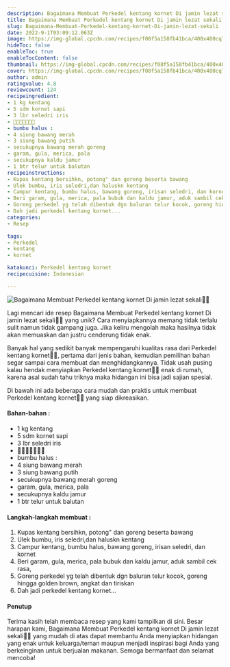 ```yaml
---
description: Bagaimana Membuat Perkedel kentang kornet Di jamin lezat sekali"
title: Bagaimana Membuat Perkedel kentang kornet Di jamin lezat sekali
slug: Bagaimana-Membuat-Perkedel-kentang-kornet-Di-jamin-lezat-sekali
date: 2022-9-1T03:09:12.063Z
image: https://img-global.cpcdn.com/recipes/f08f5a158fb41bca/400x400cq70/photo.jpg
hideToc: false
enableToc: true
enableTocContent: false
thumbnail: https://img-global.cpcdn.com/recipes/f08f5a158fb41bca/400x400cq70/photo.jpg
cover: https://img-global.cpcdn.com/recipes/f08f5a158fb41bca/400x400cq70/photo.jpg
author: admin
ratingvalue: 4.8
reviewcount: 124
recipeingredient:
- 1 kg kentang
- 5 sdm kornet sapi
- 3 lbr seledri iris
- 🍄🌿🍄🌿🍄🌿🍄
- bumbu halus :
- 4 siung bawang merah
- 3 siung bawang putih
- secukupnya bawang merah goreng
- garam, gula, merica, pala
- secukupnya kaldu jamur
- 1 btr telur untuk balutan
recipeinstructions:
- Kupas kentang bersihkn, potong" dan goreng beserta bawang
- Ulek bumbu, iris seledri,dan haluskn kentang
- Campur kentang, bumbu halus, bawang goreng, irisan seledri, dan kornet
- Beri garam, gula, merica, pala bubuk dan kaldu jamur, aduk sambil cek rasa,
- Goreng perkedel yg telah dibentuk dgn baluran telur kocok, goreng hingga golden brown, angkat dan tiriskan
- Dah jadi perkedel kentang kornet...
categories:
- Resep

tags:
- Perkedel
- kentang
- kornet

katakunci: Perkedel kentang kornet
recipecuisine: Indonesian

---
```


![Bagaimana Membuat Perkedel kentang kornet Di jamin lezat sekali👩‍🍳](https://img-global.cpcdn.com/recipes/f08f5a158fb41bca/400x400cq70/photo.jpg)

Lagi mencari ide resep Bagaimana Membuat Perkedel kentang kornet Di jamin lezat sekali👩‍🍳 yang unik? Cara menyiapkannya memang tidak terlalu sulit namun tidak gampang juga. Jika keliru mengolah maka hasilnya tidak akan memuaskan dan justru cenderung tidak enak.

Banyak hal yang sedikit banyak mempengaruhi kualitas rasa dari Perkedel kentang kornet👩‍🍳, pertama dari jenis bahan, kemudian pemilihan bahan segar sampai cara membuat dan menghidangkannya. Tidak usah pusing kalau hendak menyiapkan Perkedel kentang kornet👩‍🍳 enak di rumah, karena asal sudah tahu triknya maka hidangan ini bisa jadi sajian spesial.

Di bawah ini ada beberapa cara mudah dan praktis untuk membuat Perkedel kentang kornet👩‍🍳 yang siap dikreasikan.

<!--inarticleads1-->

#### Bahan-bahan :

- 1 kg kentang
- 5 sdm kornet sapi
- 3 lbr seledri iris
- 🍄🌿🍄🌿🍄🌿🍄
- bumbu halus :
- 4 siung bawang merah
- 3 siung bawang putih
- secukupnya bawang merah goreng
- garam, gula, merica, pala
- secukupnya kaldu jamur
- 1 btr telur untuk balutan

<!--inarticleads2-->

#### Langkah-langkah membuat :

1. Kupas kentang bersihkn, potong" dan goreng beserta bawang
1. Ulek bumbu, iris seledri,dan haluskn kentang
1. Campur kentang, bumbu halus, bawang goreng, irisan seledri, dan kornet
1. Beri garam, gula, merica, pala bubuk dan kaldu jamur, aduk sambil cek rasa,
1. Goreng perkedel yg telah dibentuk dgn baluran telur kocok, goreng hingga golden brown, angkat dan tiriskan
1. Dah jadi perkedel kentang kornet...

#### Penutup

Terima kasih telah membaca resep yang kami tampilkan di sini. Besar harapan kami, Bagaimana Membuat Perkedel kentang kornet Di jamin lezat sekali👩‍🍳 yang mudah di atas dapat membantu Anda menyiapkan hidangan yang enak untuk keluarga/teman maupun menjadi inspirasi bagi Anda yang berkeinginan untuk berjualan makanan. Semoga bermanfaat dan selamat mencoba!